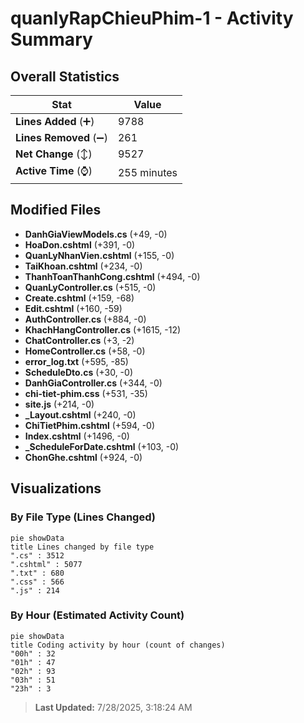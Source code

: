 # quanlyRapChieuPhim-1 - Activity Summary 

## Overall Statistics

| Stat                   | Value                                                             |
| ---------------------- | ----------------------------------------------------------------- |
| **Lines Added** (➕)   | 9788                                          |
| **Lines Removed** (➖) | 261                                        |
| **Net Change** (↕)    | 9527                |
| **Active Time** (⌚)   | 255 minutes |


## Modified Files
- **DanhGiaViewModels.cs** (+49, -0)
- **HoaDon.cshtml** (+391, -0)
- **QuanLyNhanVien.cshtml** (+155, -0)
- **TaiKhoan.cshtml** (+234, -0)
- **ThanhToanThanhCong.cshtml** (+494, -0)
- **QuanLyController.cs** (+515, -0)
- **Create.cshtml** (+159, -68)
- **Edit.cshtml** (+160, -59)
- **AuthController.cs** (+884, -0)
- **KhachHangController.cs** (+1615, -12)
- **ChatController.cs** (+3, -2)
- **HomeController.cs** (+58, -0)
- **error_log.txt** (+595, -85)
- **ScheduleDto.cs** (+30, -0)
- **DanhGiaController.cs** (+344, -0)
- **chi-tiet-phim.css** (+531, -35)
- **site.js** (+214, -0)
- **_Layout.cshtml** (+240, -0)
- **ChiTietPhim.cshtml** (+594, -0)
- **Index.cshtml** (+1496, -0)
- **_ScheduleForDate.cshtml** (+103, -0)
- **ChonGhe.cshtml** (+924, -0)

## Visualizations

### By File Type (Lines Changed)

```mermaid
pie showData
title Lines changed by file type
".cs" : 3512
".cshtml" : 5077
".txt" : 680
".css" : 566
".js" : 214
```

### By Hour (Estimated Activity Count)

```mermaid
pie showData
title Coding activity by hour (count of changes)
"00h" : 32
"01h" : 47
"02h" : 93
"03h" : 51
"23h" : 3
```


> **Last Updated:** 7/28/2025, 3:18:24 AM